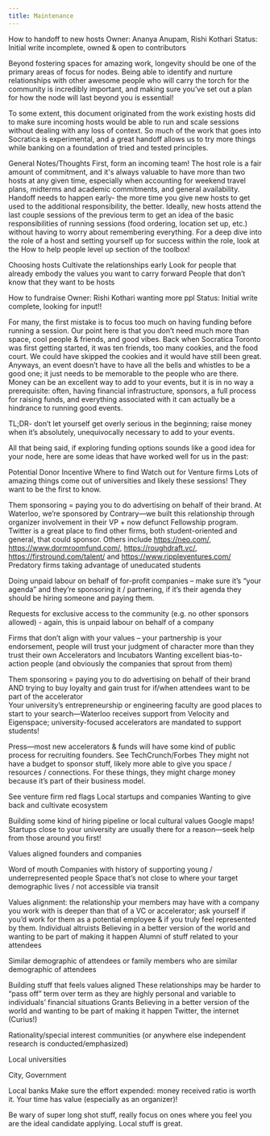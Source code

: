 ```yaml
---
title: Maintenance
---
```


How to handoff to new hosts
Owner: Ananya Anupam, Rishi Kothari
Status: Initial write incomplete, owned & open to contributors

Beyond fostering spaces for amazing work, longevity should be one of the primary areas of focus for nodes. Being able to identify and nurture relationships with other awesome people who will carry the torch for the community is incredibly important, and making sure you’ve set out a plan for how the node will last beyond you is essential! 

To some extent, this document originated from the work existing hosts did to make sure incoming hosts would be able to run and scale sessions without dealing with any loss of context. So much of the work that goes into Socratica is experimental, and a great handoff allows us to try more things while banking on a foundation of tried and tested principles. 

General Notes/Thoughts 
First, form an incoming team! The host role is a fair amount of commitment, and it's always valuable to have more than two hosts at any given time, especially when accounting for weekend travel plans, midterms and academic commitments, and general availability. 
Handoff needs to happen early- the more time you give new hosts to get used to the additional responsibility, the better. Ideally, new hosts attend the last couple sessions of the previous term to get an idea of the basic responsibilities of running sessions (food ordering, location set up, etc.) without having to worry about remembering everything. 
For a deep dive into the role of a host and setting yourself up for success within the role, look at the How to help people level up section of the toolbox! 
 
Choosing hosts
Cultivate the relationships early
Look for people that already embody the values you want to carry forward
People that don’t know that they want to be hosts


How to fundraise
Owner: Rishi Kothari wanting more ppl
Status: Initial write complete, looking for input!!

For many, the first mistake is to focus too much on having funding before running a session. Our point here is that you don’t need much more than space, cool people & friends, and good vibes. Back when Socratica Toronto was first getting started, it was ten friends, too many cookies, and the food court. We could have skipped the cookies and it would have still been great. Anyways, an event doesn’t have to have all the bells and whistles to be a good one; it just needs to be memorable to the people who are there. Money can be an excellent way to add to your events, but it is in no way a prerequisite: often, having financial infrastructure, sponsors, a full process for raising funds, and everything associated with it can actually be a hindrance to running good events.

TL;DR- don’t let yourself get overly serious in the beginning; raise money when it’s absolutely, unequivocally necessary to add to your events. 

All that being said, if exploring funding options sounds like a good idea for your node, here are some ideas that have worked well for us in the past:

Potential Donor
Incentive
Where to find
Watch out for
Venture firms
Lots of amazing things come out of universities and likely these sessions! They want to be the first to know.

Them sponsoring = paying you to do advertising on behalf of their brand.
At Waterloo, we’re sponsored by Contrary—we built this relationship through organizer involvement in their VP + now defunct Fellowship program. Twitter is a great place to find other firms, both student-oriented and general, that could sponsor. Others include https://neo.com/, https://www.dormroomfund.com/, https://roughdraft.vc/, https://firstround.com/talent/  and https://www.rippleventures.com/ 
Predatory firms taking advantage of uneducated students 

Doing unpaid labour on behalf of for-profit companies – make sure it’s “your agenda” and they’re sponsoring it / partnering, if it’s their agenda they should be hiring someone and paying them.

Requests for exclusive access to the community (e.g. no other sponsors allowed) - again, this is unpaid labour on behalf of a company

Firms that don’t align with your values – your partnership is your endorsement, people will trust your judgment of character more than they trust their own
Accelerators and Incubators
Wanting excellent bias-to-action people (and obviously the companies that sprout from them)

Them sponsoring = paying you to do advertising on behalf of their brand AND trying to buy loyalty and gain trust for if/when attendees want to be part of the accelerator   
Your university’s entrepreneurship or engineering faculty are good places to start to your search—Waterloo receives support from Velocity and Eigenspace; university-focused accelerators are mandated to support students!

Press—most new accelerators & funds will have some kind of public process for recruiting founders. See TechCrunch/Forbes
They might not have a budget to sponsor stuff, likely more able to give you space / resources / connections. For these things, they might charge money because it’s part of their business model.

See venture firm red flags
Local startups and companies
Wanting to give back and cultivate ecosystem

Building some kind of hiring pipeline or local cultural values
Google maps! Startups close to your university are usually there for a reason—seek help from those around you first!

Values aligned founders and companies

Word of mouth
Companies with history of supporting young / underrepresented people 
Space that’s not close to where your target demographic lives / not accessible via transit 

Values alignment: the relationship your members may have with a company you work with is deeper than that of a VC or accelerator; ask yourself if you’d work for them as a potential employee & if you truly feel represented by them.
Individual altruists
Believing in a better version of the world and wanting to be part of making it happen
Alumni of stuff related to your attendees

Similar demographic of attendees or family members who are similar demographic of attendees

Building stuff that feels values aligned 
These relationships may be harder to “pass off” term over term as they are highly personal and variable to individuals’ financial situations
Grants
Believing in a better version of the world and wanting to be part of making it happen
Twitter, the internet (Curius!)

Rationality/special interest communities (or anywhere else independent research is conducted/emphasized)

Local universities

City, Government 

Local banks
Make sure the effort expended: money received ratio is worth it. Your time has value (especially as an organizer)! 

Be wary of super long shot stuff, really focus on ones where you feel you are the ideal candidate applying. Local stuff is great. 

